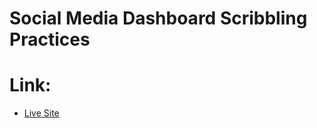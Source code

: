 # Social Media Dashboard Scribbling Practices

# Link:
  - [Live Site](https://lovely-souffle-62c10b.netlify.app/)
